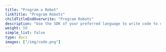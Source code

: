 ```yaml
---
title: "Program a Robot"
linkTitle: "Program Robots"
childTitleEndOverwrite: "Program Robots"
description: "Use the SDK of your preferred language to write code to control your robots."
weight: 50
simple_list: false
type: docs
images: ["/img/code.png"]
---
```

